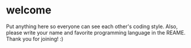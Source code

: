 # welcome
Put anything here so everyone can see each other's coding style. Also, please write your name and favorite programming language in the REAME. Thank you for joining! :)
